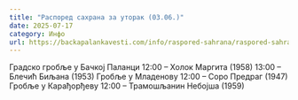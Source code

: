 ```yaml
---
title: "Распоред сахрана за уторак (03.06.)"
date: 2025-07-17
category: Инфо
url: https://backapalankavesti.com/info/raspored-sahrana/raspored-sahrana-za-utorak-03-06/
---
```


Градско гробље у Бачкој Паланци
12:00 – Холок Маргита (1958)
13:00 – Блечић Биљана (1953)
Гробље у Младенову
12:00 – Соро Предраг (1947)
Гробље у Карађорђеву
12:00 – Трамошљанин Небојша (1959)
